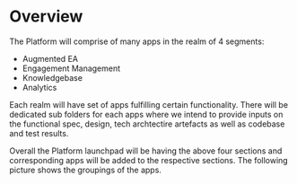 # Overview

The Platform will comprise of many apps in the realm of 4 segments:
* Augmented EA
* Engagement Management
* Knowledgebase
* Analytics

Each realm will have set of apps fulfilling certain functionality. There will be dedicated sub folders for each apps where we intend to provide inputs on the functional spec, design, tech archtectire artefacts as well as codebase and test results.

Overall the Platform launchpad will be having the above four sections and corresponding apps will be added to the respective sections.
The following picture shows the groupings of the apps.

